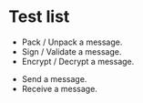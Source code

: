 Test list
=========

+ Pack / Unpack a message.
+ Sign / Validate a message.
+ Encrypt / Decrypt a message.
- Send a message.
- Receive a message.
